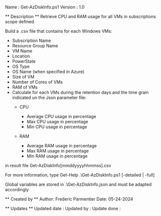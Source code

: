 Name    : Get-AzDiskInfo.ps1
Version : 1.0

** Description **
Retrieve CPU and RAM usage for all VMs in subscriptions scope defined

Build a .csv file that contains for each Windows VMs:
  - Subscription Name
  - Resource Group Name
  - VM Name
  - Location
  - PowerState
  - OS Type
  - OS Name (when specified in Azure)
  - Size of VM
  - Number of Cores of VMs
  - RAM of VMs
  - Calculate for each VMs during the retention days and the time grain indicated un the Json parameter file:
    - CPU 
      + Average CPU usage in percentage
      + Max CPU usage in percentage
      + Min CPU usage in percentage
  
    - RAM
      + Average RAM usage in percentage
      + Max RAM usage in percentage
      + Min RAM usage in percentage

in result file Get-AzDiskInfo[mmddyyyyhhmmss].csv
  
For more information, type Get-Help .\Get-AzDiskInfo.ps1 [-detailed | -full]

Global variables are stored in .\Get-AzDiskInfo.json and must be adapted accordingly

** Created by **
Author: Frederic Parmentier
Date: 05-24-2024

** Updates **
Updated date  :
Updated by    :
Update done   :
